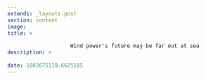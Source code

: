 ```yaml
--- 
extends: _layouts.post 
section: content 
image:  
title: > 
  
                    Wind power's future may be far out at sea                 
description: > 
   
date: 1602675119.6625185 
--- 
```


